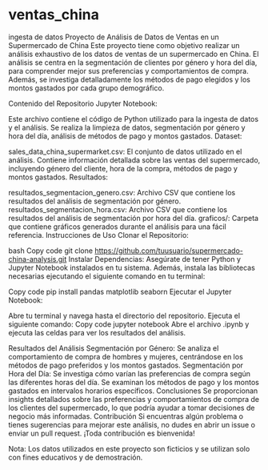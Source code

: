 # ventas_china
ingesta de datos
Proyecto de Análisis de Datos de Ventas en un Supermercado de China
Este proyecto tiene como objetivo realizar un análisis exhaustivo de los datos de ventas de un supermercado en China. El análisis se centra en la segmentación de clientes por género y hora del día, para comprender mejor sus preferencias y comportamientos de compra. Además, se investiga detalladamente los métodos de pago elegidos y los montos gastados por cada grupo demográfico.

Contenido del Repositorio
Jupyter Notebook:

 Este archivo contiene el código de Python utilizado para la ingesta de datos y el análisis. Se realiza la limpieza de datos, segmentación por género y hora del día, análisis de métodos de pago y montos gastados.
Dataset:

sales_data_china_supermarket.csv: El conjunto de datos utilizado en el análisis. Contiene información detallada sobre las ventas del supermercado, incluyendo género del cliente, hora de la compra, métodos de pago y montos gastados.
Resultados:

resultados_segmentacion_genero.csv: Archivo CSV que contiene los resultados del análisis de segmentación por género.
resultados_segmentacion_hora.csv: Archivo CSV que contiene los resultados del análisis de segmentación por hora del día.
graficos/: Carpeta que contiene gráficos generados durante el análisis para una fácil referencia.
Instrucciones de Uso
Clonar el Repositorio:

bash
Copy code
git clone https://github.com/tuusuario/supermercado-china-analysis.git
Instalar Dependencias:
Asegúrate de tener Python y Jupyter Notebook instalados en tu sistema. Además, instala las bibliotecas necesarias ejecutando el siguiente comando en tu terminal:

Copy code
pip install pandas matplotlib seaborn
Ejecutar el Jupyter Notebook:

Abre tu terminal y navega hasta el directorio del repositorio.
Ejecuta el siguiente comando:
Copy code
jupyter notebook
Abre el archivo   .ipynb y ejecuta las celdas para ver los resultados del análisis.


Resultados del Análisis
Segmentación por Género:
Se analiza el comportamiento de compra de hombres y mujeres, centrándose en los métodos de pago preferidos y los montos gastados.
Segmentación por Hora del Día:
Se investiga cómo varían las preferencias de compra según las diferentes horas del día. Se examinan los métodos de pago y los montos gastados en intervalos horarios específicos.
Conclusiones
Se proporcionan insights detallados sobre las preferencias y comportamientos de compra de los clientes del supermercado, lo que podría ayudar a tomar decisiones de negocio más informadas.
Contribución
Si encuentras algún problema o tienes sugerencias para mejorar este análisis, no dudes en abrir un issue o enviar un pull request. ¡Toda contribución es bienvenida!

Nota: Los datos utilizados en este proyecto son ficticios y se utilizan solo con fines educativos y de demostración.
